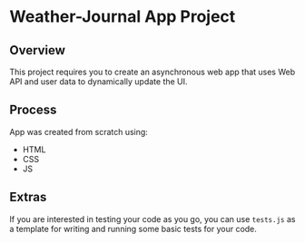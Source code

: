 # Weather-Journal App Project

## Overview
This project requires you to create an asynchronous web app that uses Web API and user data to dynamically update the UI. 

## Process
App was created from scratch using:
- HTML
- CSS
- JS

## Extras
If you are interested in testing your code as you go, you can use `tests.js` as a template for writing and running some basic tests for your code.
